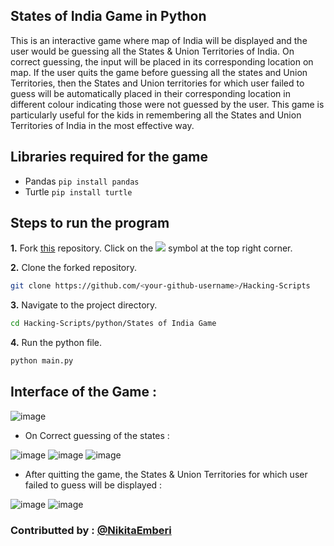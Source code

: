 ## States of India Game in Python
This is an interactive game where map of India will be displayed and the user would be guessing all the States & Union Territories of India. 
On correct guessing, the input will be  placed in its corresponding location on map. If the user quits the game before guessing all the states and Union Territories,
then the States and Union territories for which user failed to guess will be automatically placed in their corresponding location in different colour indicating those were 
not guessed by the user. This game is particularly useful for the kids in remembering all the States and Union Territories of India in the most effective way.

## Libraries required for the game
- Pandas
```pip install pandas```
- Turtle ```pip install turtle```

## Steps to run the program
**1.** Fork [this](https://github.com/Tejas1510/Hacking-Scripts/) repository.
Click on the <a href="https://github.com/Tejas1510/Hacking-Scripts/"><img src="https://img.icons8.com/ios/24/000000/code-fork.png"></a> symbol at the top right corner.

**2.** Clone the forked repository.

```bash
git clone https://github.com/<your-github-username>/Hacking-Scripts
```
**3.** Navigate to the project directory.

```bash
cd Hacking-Scripts/python/States of India Game
```
**4.** Run the python file.
```bash
python main.py
```

## Interface of the Game : 
![image](https://user-images.githubusercontent.com/59737567/136510211-6374ded7-ed50-4c5f-afbf-764a3361fc08.png)


- On Correct guessing of the states :

![image](https://user-images.githubusercontent.com/59737567/136510357-fd9159c2-8390-484b-bca6-0779d46d1b57.png)
![image](https://user-images.githubusercontent.com/59737567/136510442-cbb7ba74-4666-48a7-a78e-412818c9f1fb.png)
![image](https://user-images.githubusercontent.com/59737567/136510869-02a60bfd-79a5-434c-8abc-db6439347a19.png)


- After quitting the game, the States & Union Territories for which user failed to guess will be displayed :

![image](https://user-images.githubusercontent.com/59737567/136511785-d66f9ef9-1077-45ac-b10c-b6ac20584242.png)
![image](https://user-images.githubusercontent.com/59737567/136511890-61b9ecce-407f-4031-8260-95cb6e8a4243.png)

### Contributted by : [@NikitaEmberi](https://github.com/NikitaEmberi)







